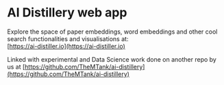 # AI Distillery web app

Explore the space of paper embeddings, word embeddings and other cool search functionalities and visualisations at:  
[https://ai-distiller.io](https://ai-distiller.io)

Linked with experimental and Data Science work done on another repo by us at [https://github.com/TheMTank/ai-distillery](https://github.com/TheMTank/ai-distillery) 
